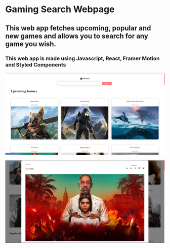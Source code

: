 # Gaming Search Webpage

## This web app fetches upcoming, popular and new games and allows you to search for any game you wish.

### This web app is made using Javascript, React, Framer Motion and Styled Components

![homepage](src/img/homescreen.jpg)

![popup screen](src/img/popupScreen.jpg)
